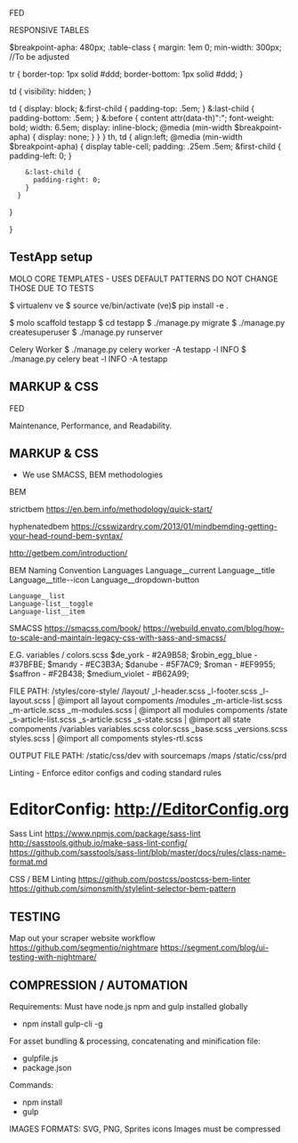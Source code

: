 FED

RESPONSIVE TABLES

$breakpoint-apha: 480px;
.table-class {
  margin: 1em 0;
  min-width: 300px; //To be adjusted

  tr {
    border-top: 1px solid #ddd;
    border-bottom: 1px solid #ddd;
  }

  td {
    visibility: hidden;
  }

  td {
    display: block;
    &:first-child {
      padding-top: .5em;
    }
    &:last-child {
      padding-bottom: .5em;
    }
    &:before {
      content attr(data-th)":";
      font-weight: bold;
      width: 6.5em;
      display: inline-block;
      @media (min-width $breakpoint-apha) {
        display: none;
      }
    }
  }
  th, td {
    align:left;
      @media (min-width $breakpoint-apha) {
        display table-cell;
        padding: .25em .5em;
        &first-child {
          padding-left: 0;
        }

        &:last-child {
          padding-right: 0;
        }
      }
  }

}


TestApp setup
----------------
MOLO CORE TEMPLATES - USES DEFAULT PATTERNS
  DO NOT CHANGE THOSE DUE TO TESTS

$ virtualenv ve
$ source ve/bin/activate
(ve)$ pip install -e .

$ molo scaffold testapp
$ cd testapp
$ ./manage.py migrate
$ ./manage.py createsuperuser
$ ./manage.py runserver

Celery Worker
$ ./manage.py celery worker -A testapp -l INFO
$ ./manage.py celery beat -l INFO -A testapp


MARKUP & CSS
---------------
FED

  Maintenance, Performance, and Readability.

  MARKUP & CSS
  ---------------
  -  We use SMACSS, BEM methodologies

  BEM

  strictbem
  https://en.bem.info/methodology/quick-start/

  hyphenatedbem
  https://csswizardry.com/2013/01/mindbemding-getting-your-head-round-bem-syntax/


  http://getbem.com/introduction/

  BEM Naming Convention
    Languages
    Language__current
    Language__title
    Language__title--icon
    Language__dropdown-button

    Language__list
    Language-list__toggle
    Language-list__item

  SMACSS
  https://smacss.com/book/
  https://webuild.envato.com/blog/how-to-scale-and-maintain-legacy-css-with-sass-and-smacss/

  E.G. variables / colors.scss
    $de_york - #2A9B58;
    $robin_egg_blue - #37BFBE;
    $mandy - #EC3B3A;
    $danube - #5F7AC9;
    $roman - #EF9955;
    $saffron - #F2B438;
    $medium_violet - #B62A99;

  FILE PATH: /styles/core-style/
    /layout/
      _l-header.scss
      _l-footer.scss
      _l-layout.scss | @import all layout compoments
    /modules
      _m-article-list.scss
      _m-article.scss
      _m-modules.scss | @import all modules compoments
    /state
      _s-article-list.scss
      _s-article.scss
      _s-state.scss | @import all state compoments
    /variables
      variables.scss
      color.scss
    _base.scss
    _versions.scss
    styles.scss | @import all compoments
    styles-rtl.scss

  OUTPUT FILE PATH: /static/css/dev with sourcemaps /maps
                    /static/css/prd

  Linting - Enforce editor configs and coding standard rules
  # EditorConfig: http://EditorConfig.org
  Sass Lint
  https://www.npmjs.com/package/sass-lint
  http://sasstools.github.io/make-sass-lint-config/
  https://github.com/sasstools/sass-lint/blob/master/docs/rules/class-name-format.md

  CSS / BEM Linting
  https://github.com/postcss/postcss-bem-linter
  https://github.com/simonsmith/stylelint-selector-bem-pattern

  TESTING
  ------------
  Map out your scraper website workflow 
  https://github.com/segmentio/nightmare
  https://segment.com/blog/ui-testing-with-nightmare/

  COMPRESSION / AUTOMATION
  -------------------------
  Requirements:
  Must have node.js npm and gulp installed globally

  - npm install gulp-cli -g

  For asset bundling & processing, concatenating and minification file:
  - gulpfile.js
  - package.json

  Commands:
  - npm install
  - gulp

  IMAGES FORMATS:
    SVG, PNG, Sprites icons
    Images must be compressed
